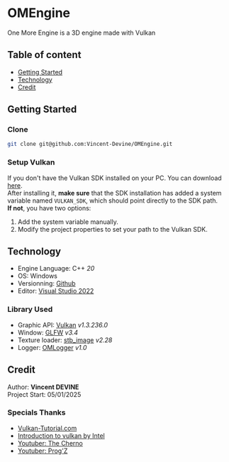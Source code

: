 # OMEngine
One More Engine is a 3D engine made with Vulkan

## Table of content
- [Getting Started](#getting-started)
- [Technology](#technology)
- [Credit](#credit)

## Getting Started
### Clone
```bash
git clone git@github.com:Vincent-Devine/OMEngine.git
```

### Setup Vulkan
If you don't have the Vulkan SDK installed on your PC. You can download [here](https://vulkan.lunarg.com/sdk/home#windows). <br>
After installing it, **make sure** that the SDK installation has added a system variable named ```VULKAN_SDK```, which should point
directly to the SDK path.<br>
**If not**, you have two options:
1. Add the system variable manually.
2. Modify the project properties to set your path to the Vulkan SDK.

## Technology
- Engine Language: C++ *20*
- OS: Windows
- Versionning: [Github](https://github.com/Vincent-Devine/OMEngine)
- Editor: [Visual Studio 2022](https://visualstudio.microsoft.com/fr/vs/)

### Library Used
- Graphic API: [Vulkan](https://vulkan.lunarg.com/home/welcome) *v1.3.236.0*
- Window: [GLFW](https://github.com/glfw/glfw) *v3.4*
- Texture loader: [stb_image](https://github.com/nothings/stb) *v2.28*
- Logger: [OMLogger](https://github.com/Vincent-Devine/OMLogger) *v1.0*

## Credit
Author: **Vincent DEVINE**<br>
Project Start: 05/01/2025

### Specials Thanks
- [Vulkan-Tutorial.com](https://vulkan-tutorial.com/Introduction)
- [Introduction to vulkan by Intel](https://github.com/GameTechDev/IntroductionToVulkan)
- [Youtuber: The Cherno](https://www.youtube.com/@TheCherno)
- [Youtuber: Prog'Z](https://www.youtube.com/@ProgZ)